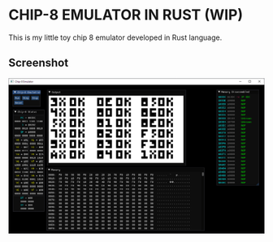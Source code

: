 # CHIP-8 EMULATOR IN RUST (WIP)

This is my little toy chip 8 emulator developed in Rust language.

## Screenshot

![](./images/screenshot.png)
